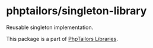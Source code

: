 # phptailors/singleton-library

Reusable singleton implementation.


This package is a part of [PhpTailors Libraries](https://github.com/phptailors/libraries/).
